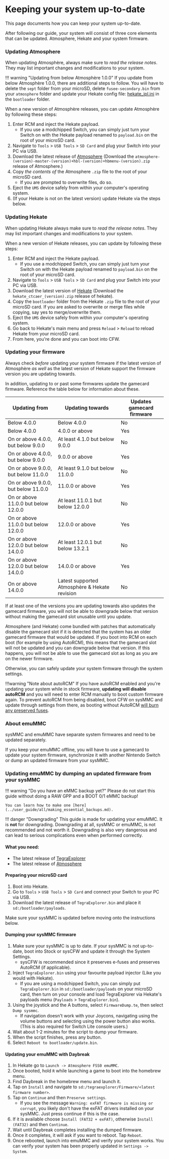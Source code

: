 # Keeping your system up-to-date

This page documents how you can keep your system up-to-date.

After following our guide, your system will consist of three core elements that can be updated. Atmosphere, Hekate and your system firmware.

### **Updating Atmosphere**

When updating Atmosphère, always make sure to _read the release notes_. They may list important changes and modifications to your system.

!!! warning "Updating from below Atmosphère 1.0.0"
    If you update from below Atmosphère 1.0.0, there are additional steps to follow. You will have to delete the `sept` folder from your microSD, delete `fusee-secondary.bin` from your `atmosphere` folder and update your Hekate config file: <a href="../../files/emu/hekate_ipl.ini" download>hekate_ipl.ini</a> in the `bootloader` folder.

When a new version of Atmosphère releases, you can update Atmosphère by following these steps:


1. Enter RCM and inject the Hekate payload.
    - If you use a modchipped Switch, you can simply just turn your Switch on with the Hekate payload renamed to `payload.bin` on the root of your microSD card.
2. Navigate to `Tools` > `USB Tools` > `SD Card` and plug your Switch into your PC via USB.
3. Download the latest release of <a href="https://github.com/Atmosphere-NX/Atmosphere/releases" target="_blank">Atmosphere</a> (Download the `atmosphere-(version)-master-(version)+hbl-(version)+hbmenu-(version).zip` release of Atmosphere.)
4. Copy *the contents of* the Atmosphere `.zip` file to the root of your microSD card.
    - If you are prompted to overwrite files, do so.
5. Eject the `UMS` device safely from within your computer's operating system.
6. (If your Hekate is not on the latest version) update Hekate via the steps below.

### **Updating Hekate**

When updating Hekate always make sure to _read the release notes_. They may list important changes and modifications to your system.

When a new version of Hekate releases, you can update by following these steps:

1. Enter RCM and inject the Hekate payload.
    - If you use a modchipped Switch, you can simply just turn your Switch on with the Hekate payload renamed to `payload.bin` on the root of your microSD card.
2. Navigate to `Tools` > `USB Tools` > `SD Card` and plug your Switch into your PC via USB.
3. Download the latest version of <a href="https://github.com/CTCaer/Hekate/releases/" target="_blank">Hekate</a> (Download the `hekate_ctcaer_(version).zip` release of hekate).
4. Copy the `bootloader` folder from the Hekate `.zip` file to the root of your microSD card. If you are asked to overwrite or merge files while copying, say yes to merge/overwrite them.
5. Eject the `UMS` device safely from within your computer's operating system.
6. Go back to Hekate's main menu and press `Reload` > `Reload` to reload Hekate from your microSD card.
7. From here, you're done and you can boot into CFW.

### **Updating your firmware**

Always check _before_ updating your system firmware if the latest version of Atmosphère _as well_ as the latest version of Hekate support the firmware version you are updating towards.

In addition, updating to or past some firmwares update the gamecard firmware. Reference the table below for information about these.

| Updating from                        | Updating towards                              | Updates gamecard firmware |
| ------------------------------------ | --------------------------------------------- | ------------------------- |
| Below 4.0.0                          | Below 4.0.0                                   | No                        |
| Below 4.0.0                          | 4.0.0 or above                                | Yes                       |
| On or above 4.0.0, but below 9.0.0   | At least 4.1.0 but below 9.0.0                | No                        |
| On or above 4.0.0, but below 9.0.0   | 9.0.0 or above                                | Yes                       |
| On or above 9.0.0, but below 11.0.0  | At least 9.1.0 but below 11.0.0               | No                        |
| On or above 9.0.0, but below 11.0.0  | 11.0.0 or above                               | Yes                       |
| On or above 11.0.0 but below 12.0.0  | At least 11.0.1 but below 12.0.0              | No                        |
| On or above 11.0.0 but below 12.0.0  | 12.0.0 or above                               | Yes                       |
| On or above 12.0.0 but below 14.0.0  | At least 12.0.1 but below 13.2.1              | No                        |
| On or above 12.0.0 but below 14.0.0  | 14.0.0 or above                               | Yes                       |
| On or above 14.0.0                   | Latest supported Atmosphère & Hekate revision | No                        |

If at least one of the versions you are updating towards also updates the gamecard firmware, you will not be able to downgrade below that version without making the gamecard slot unusable until you update.

Atmosphere (and Hekate) come bundled with patches that automatically disable the gamecard slot if it is detected that the system has an older gamecard firmware that would be updated. If you boot into RCM on each boot (for example by using AutoRCM), this means that the gamecard slot will not be updated and you can downgrade below that version. If this happens, you will not be able to use the gamecard slot as long as you are on the newer firmware.

Otherwise, you can safely update your system firmware through the system settings.

!!!warning "Note about autoRCM"
    If you have autoRCM enabled and you're updating your system while in stock firmware, **updating will disable autoRCM** and you will need to enter RCM manually to boot custom firmware again.
    To prevent autoRCM from being disabled, boot CFW on sysMMC and update through settings from there, as booting without AutoRCM <ins>will burn any preserved fuses</ins>.

### **About emuMMC**

sysMMC and emuMMC have separate system firmwares and need to be updated separately.

If you keep your emuMMC offline, you will have to use a gamecard to update your system firmware, synchronize it with another Nintendo Switch or dump an updated firmware from your sysMMC.

### **Updating emuMMC by dumping an updated firmware from your sysMMC**

!!! warning "Do you have an eMMC backup yet?"
    Please do not start this guide without doing a RAW GPP and a BOOT 0/1 eMMC backup!

    You can learn how to make one [here](../user_guide/all/making_essential_backups.md).

!!! danger "Downgrading"
    This guide is made for updating your emuMMC. It is **not** for downgrading. Downgrading at all, sysMMC or emuMMC, is not recommended and not worth it. Downgrading is also very dangerous and can lead to serious complications even when performed correctly.

#### **What you need:**
- The latest release of <a href="https://github.com/suchmememanyskill/TegraExplorer/releases" target="_blank">TegraExplorer</a>
- The latest release of <a href="https://github.com/Atmosphere-NX/Atmosphere/releases" target="_blank">Atmosphere</a>

#### **Preparing your microSD card**

1. Boot into Hekate.
2. Go to `Tools` > `USB Tools` > `SD Card` and connect your Switch to your PC via USB.
3. Download the latest release of `TegraExplorer.bin` and place it `sd:/bootloader/payloads`.

Make sure your sysMMC is updated before moving onto the instructions below.

#### **Dumping your sysMMC firmware**

1. Make sure your sysMMC is up to date. If your sysMMC is not up-to-date, boot into Stock or sysCFW and update it through the System Settings.
    - sysCFW is recommended since it preserves e-fuses and preserves AutoRCM (if applicable).
2. Inject `TegraExplorer.bin` using your favourite payload injector (Like you would with Hekate).
    - If you are using a modchipped Switch, you can simply put `TegraExplorer.bin` in `sd:/bootloader/payloads` on your microSD card, then turn on your console and load TegraExplorer via Hekate's payloads menu (`Payloads` > `TegraExplorer.bin`).
3. Using the joystick and the A buttons, select `FirmwareDump.te`, then select `Dump sysmmc`.
    - If navigation doesn't work with your Joycons, navigating using the volume buttons and selecting using the power button also works.
      (This is also required for Switch Lite console users.)
4. Wait about 1-2 minutes for the script to dump your firmware.
5. When the script finishes, press any button.
6. Select `Reboot to bootloader/update.bin`.

#### **Updating your emuMMC with Daybreak**

1. In Hekate go to `Launch -> Atmosphere FSS0 emuMMC`.
2. Once booted, hold `R` while launching a game to boot into the homebrew menu.
3. Find Daybreak in the homebrew menu and launch it.
4. Tap on `Install` and navigate to `sd:/tegraexplorer/Firmware/<latest firmware number>`.
5. Tap on `Continue` and then `Preserve settings`.
    - If you see the message `Warning: exFAT firmware is missing or corrupt`, you likely don't have the exFAT drivers installed on your sysMMC. Just press continue if this is the case.
6. If it is available choose `Install (FAT32 + exFAT)`, otherwise `Install (FAT32)` and then `Continue`.
7. Wait until Daybreak completes installing the dumped firmware.
8. Once it completes, it will ask if you want to reboot. Tap `Reboot`.
9. Once rebooted, launch into emuMMC and verify your system works. You can verify your system has been properly updated in `Settings -> System`.
